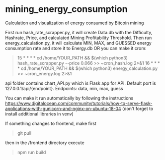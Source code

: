 # mining_energy_consumption
Calculation and visualization of energy consumed by Bitcoin mining

First run hash_rate_scrapper.py, it will create Data.db with the Difficulty, Hashrate, Price, and calculated Mining Profitability Threshold. Then run energy_calculation.py, it will calculate MIN, MAX, and GUESSED energy consumption rate and store it to Energy.db
OR you can make it crom:

> 15 * * * * cd /home/YOUR_PATH && $(which python3) hash_rate_scrapper.py --price 0.066 >> ~cron_hash.log 2>&1
> 16 * * * * cd /home/YOUR_PATH && $(which python3) energy_calculation.py >> ~cron_energy.log 2>&1

api folder contains chart_API.py which is Flask app for API. Default port is 127.0.0.1/api/{endpoint}. Endpoints: data, min, max, guess

You can make it run automatically by following the instructions https://www.digitalocean.com/community/tutorials/how-to-serve-flask-applications-with-gunicorn-and-nginx-on-ubuntu-18-04 (don't forget to install additional libraries in venv)

If something changes to frontend, make first
> git pull 

then in the /frontend directory execute 
> npm run build

